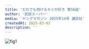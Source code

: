 ```yaml
---
title: 'だれでも抱けるキミが好き 第56話'
author: '武田スーパー'
media: 'ヤングマガジン 2025年14号 講談社'
createdAt: 2025-03-03
description: ''
---
```


![fig1](https://i.gyazo.com/64e1ee1e2f534692797a61940aa93ba9.jpg)
